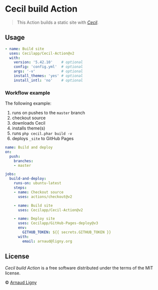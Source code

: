 # Cecil build Action

> This Action builds a static site with [_Cecil_](https://cecil.app).

## Usage

```yaml
- name: Build site
  uses: Cecilapp/Cecil-Action@v2
  with:
    version: '5.42.10'    # optional
    config: 'config.yml'  # optional
    args: '-v'            # optional
    install_themes: 'yes' # optional
    install_intl: 'no'    # optional
```

### Workflow example

The following example:

1. runs on pushes to the `master` branch
2. checkout source
3. downloads Cecil
4. installs theme(s)
5. runs `php cecil.phar build -v`
6. deploys `_site` to GitHub Pages

```yaml
name: Build and deploy
on:
  push:
    branches:
    - master

jobs:
  build-and-deploy:
    runs-on: ubuntu-latest
    steps:
    - name: Checkout source
      uses: actions/checkout@v2

    - name: Build site
      uses: Cecilapp/Cecil-Action@v2

    - name: Deploy site
      uses: Cecilapp/GitHub-Pages-deploy@v3
      env:
        GITHUB_TOKEN: ${{ secrets.GITHUB_TOKEN }}
      with:
        email: arnaud@ligny.org
```

## License

_Cecil build Action_ is a free software distributed under the terms of the MIT license.

© [Arnaud Ligny](https://arnaudligny.fr)
